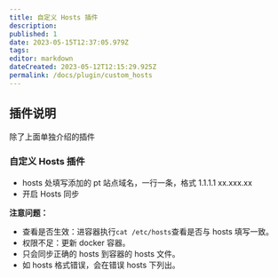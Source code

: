 ```yaml
---
title: 自定义 Hosts 插件
description:
published: 1
date: 2023-05-15T12:37:05.979Z
tags:
editor: markdown
dateCreated: 2023-05-12T12:15:29.925Z
permalink: /docs/plugin/custom_hosts
---
```


## 插件说明

除了上面单独介绍的插件

### 自定义 Hosts 插件

- hosts 处填写添加的 pt 站点域名，一行一条，格式 1.1.1.1 xx.xxx.xx
- 开启 Hosts 同步

**注意问题：**

- 查看是否生效：进容器执行`cat /etc/hosts`查看是否与 hosts 填写一致。
- 权限不足：更新 docker 容器。
- 只会同步正确的 hosts 到容器的 hosts 文件。
- 如 hosts 格式错误，会在错误 hosts 下列出。
